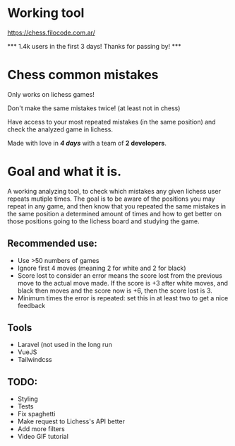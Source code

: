 # Working tool
https://chess.filocode.com.ar/

*** 1.4k users in the first 3 days! Thanks for passing by! ***

# Chess common mistakes

Only works on lichess games!

Don't make the same mistakes twice! (at least not in chess)

Have access to your most repeated mistakes (in the same position) and check the analyzed game in lichess.

Made with love in ***4 days*** with a team of **2 developers**.

# Goal and what it is.

A working analyzing tool, to check which mistakes any given lichess user repeats mutiple times. The goal is to be aware of the positions you may repeat in any game, and then know that you repeated the same mistakes in the same position a determined amount of times and how to get better on those positions going to the lichess board and studying the game.

## Recommended use:

- Use >50 numbers of games
- Ignore first 4 moves (meaning 2 for white and 2 for black)
- Score lost to consider an error means the score lost from the previous move to the actual move made. If the score is +3 after white moves, and black then moves and the score now is +6, then the score lost is 3.
- Minimum times the error is repeated: set this in at least two to get a nice feedback

## Tools

- Laravel (not used in the long run
- VueJS
- Tailwindcss

## TODO:
- Styling
- Tests
- Fix spaghetti
- Make request to Lichess's API better
- Add more filters
- Video GIF tutorial
